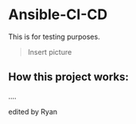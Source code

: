 # Ansible-CI-CD
This is for testing purposes.

> Insert picture

## How this project works:
....

edited by Ryan
